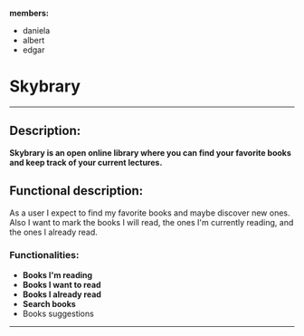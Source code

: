 **members:**
- daniela
- albert
- edgar

# Skybrary
---

## Description:
**Skybrary is an open online library where you can find your favorite books and keep track of your current lectures.**

## Functional description:
As a user I expect to find my favorite books and maybe discover new ones. Also I want to mark the books I will read, the ones I'm currently reading, and the ones I already read.

### Functionalities:
- **Books I'm reading**
- **Books I want to read**
- **Books I already read**
- **Search books**
- Books suggestions

---
